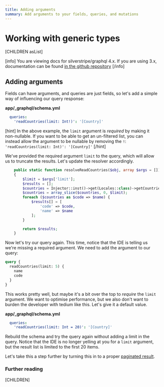 ```yaml
---
title: Adding arguments
summary: Add arguments to your fields, queries, and mutations
---
```


# Working with generic types

[CHILDREN asList]

[info]
You are viewing docs for silverstripe/graphql 4.x.
If you are using 3.x, documentation can be found
[in the github repository](https://github.com/silverstripe/silverstripe-graphql/tree/3)
[/info]

## Adding arguments

Fields can have arguments, and queries are just fields, so let's add a simple
way of influencing our query response:

**app/_graphql/schema.yml**
```yaml
  queries:
    'readCountries(limit: Int!)': '[Country]'
```

[hint]
In the above example, the `limit` argument is _required_ by making it non-nullable. If you want to be able
to get an un-filtered list, you can instead allow the argument to be nullable by removing the `!`:
`'readCountries(limit: Int)': '[Country]'`
[/hint]

We've provided the required argument `limit` to the query, which will allow us to truncate the results.
Let's update the resolver accordingly.

```php
    public static function resolveReadCountries($obj, array $args = [])
    {
        $limit = $args['limit'];
        $results = [];
        $countries = Injector::inst()->get(Locales::class)->getCountries();
        $countries = array_slice($countries, 0, $limit);
        foreach ($countries as $code => $name) {
            $results[] = [
                'code' => $code,
                'name' => $name
            ];
        }

        return $results;
    }
```

Now let's try our query again. This time, notice that the IDE is telling us we're missing a required argument.
We need to add the argument to our query:

```graphql
query {
  readCountries(limit: 5) {
    name
    code
  }
}
```

This works pretty well, but maybe it's a bit over the top to _require_ the `limit` argument. We want to optimise
performance, but we also don't want to burden the developer with tedium like this. Let's give it a default value.

**app/_graphql/schema.yml**
```yaml
  queries:
    'readCountries(limit: Int = 20)': '[Country]'
```

Rebuild the schema and try the query again without adding a limit in the query. Notice that the IDE is no longer
yelling at you for a `limit` argument, but the result list is limited to the first 20 items.

Let's take this a step further by turning this in to a proper [paginated result](adding_pagination).

### Further reading

[CHILDREN]
